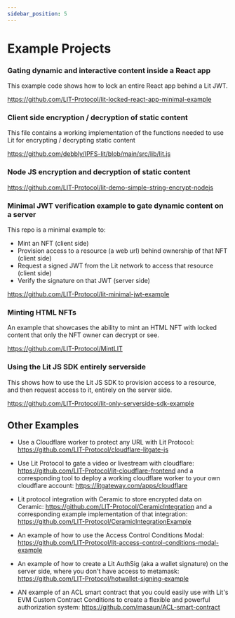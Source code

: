 ```yaml
---
sidebar_position: 5
---
```


# Example Projects

### Gating dynamic and interactive content inside a React app

This example code shows how to lock an entire React app behind a Lit JWT.

https://github.com/LIT-Protocol/lit-locked-react-app-minimal-example

### Client side encryption / decryption of static content

This file contains a working implementation of the functions needed to use Lit for encrypting / decrypting static content

https://github.com/debbly/IPFS-lit/blob/main/src/lib/lit.js

### Node JS encryption and decryption of static content

https://github.com/LIT-Protocol/lit-demo-simple-string-encrypt-nodejs

### Minimal JWT verification example to gate dynamic content on a server

This repo is a minimal example to:

- Mint an NFT (client side)
- Provision access to a resource (a web url) behind ownership of that NFT (client side)
- Request a signed JWT from the Lit network to access that resource (client side)
- Verify the signature on that JWT (server side)

https://github.com/LIT-Protocol/lit-minimal-jwt-example

### Minting HTML NFTs

An example that showcases the ability to mint an HTML NFT with locked content that only the NFT owner can decrypt or see.

https://github.com/LIT-Protocol/MintLIT

### Using the Lit JS SDK entirely serverside

This shows how to use the Lit JS SDK to provision access to a resource, and then request access to it, entirely on the server side.

https://github.com/LIT-Protocol/lit-only-serverside-sdk-example

## Other Examples

- Use a Cloudflare worker to protect any URL with Lit Protocol: https://github.com/LIT-Protocol/cloudflare-litgate-js

- Use Lit Protocol to gate a video or livestream with cloudflare: https://github.com/LIT-Protocol/lit-cloudflare-frontend and a corresponding tool to deploy a working cloudflare worker to your own cloudflare account: https://litgateway.com/apps/cloudflare

- Lit protocol integration with Ceramic to store encrypted data on Ceramic: https://github.com/LIT-Protocol/CeramicIntegration and a corresponding example implementation of that integration: https://github.com/LIT-Protocol/CeramicIntegrationExample

- An example of how to use the Access Control Conditions Modal: https://github.com/LIT-Protocol/lit-access-control-conditions-modal-example

- An example of how to create a Lit AuthSig (aka a wallet signature) on the server side, where you don't have access to metamask: https://github.com/LIT-Protocol/hotwallet-signing-example

- AN example of an ACL smart contract that you could easily use with Lit's EVM Custom Contract Conditions to create a flexible and powerful authorization system: https://github.com/masaun/ACL-smart-contract
